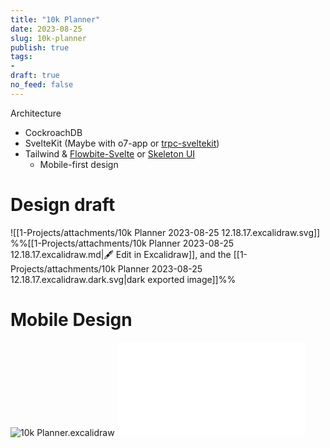 ```yaml
---
title: "10k Planner"
date: 2023-08-25
slug: 10k-planner
publish: true
tags:
- 
draft: true
no_feed: false
---
```


Architecture
- CockroachDB
- SvelteKit (Maybe with o7-app or [trpc-sveltekit](https://icflorescu.github.io/trpc-sveltekit/))
- Tailwind & [Flowbite-Svelte](https://flowbite-svelte.com) or [Skeleton UI](https://skeleton.dev)
    - Mobile-first design

# Design draft
![[1-Projects/attachments/10k Planner 2023-08-25 12.18.17.excalidraw.svg]]
%%[[1-Projects/attachments/10k Planner 2023-08-25 12.18.17.excalidraw.md|🖋 Edit in Excalidraw]], and the [[1-Projects/attachments/10k Planner 2023-08-25 12.18.17.excalidraw.dark.svg|dark exported image]]%%

# Mobile Design
![10k Planner.excalidraw](Excalidraw.priv/10k%20Planner.excalidraw.svg)
![10k Planner.excalidraw](Excalidraw.priv/10k%20Planner.excalidraw.md)